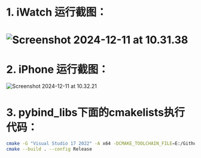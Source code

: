 # 1. iWatch 运行截图：

# ![Screenshot 2024-12-11 at 10.31.38](https://wangye-main-bucket.oss-cn-shenzhen.aliyuncs.com/Screenshot%202024-12-11%20at%2010.31.38.png)

# 2. iPhone 运行截图：

![Screenshot 2024-12-11 at 10.32.21](https://wangye-main-bucket.oss-cn-shenzhen.aliyuncs.com/Screenshot%202024-12-11%20at%2010.32.21.png)

# 3. pybind_libs下面的cmakelists执行代码：

```bash
cmake -G "Visual Studio 17 2022" -A x64 -DCMAKE_TOOLCHAIN_FILE=E:/Github/tools/vcpkg/scripts/buildsystems/vcpkg.cmake ..
cmake --build . --config Release
```

